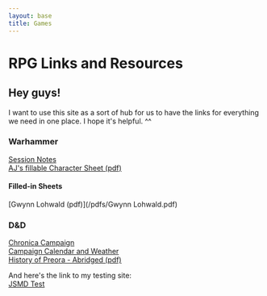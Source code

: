 ```yaml
---
layout: base
title: Games
---
```


# RPG Links and Resources

## Hey guys!

I want to use this site as a sort of hub for us to have the links for everything we need in one place. I hope it's helpful. ^^

### Warhammer

[Session Notes](http://hackmd.io/@departmentof-felonies/tagindex)  
[AJ's fillable Character Sheet (pdf)](/pdfs/wfrpg4_charactersheet_fillable.pdf)

#### Filled-in Sheets

[Gwynn Lohwald (pdf)](/pdfs/Gwynn Lohwald.pdf)

### D&D

[Chronica Campaign](https://www.chronica.ventures/campaigns/2146)  
[Campaign Calendar and Weather](https://fantasy-calendar.com/calendar.php?action=view&id=dcb05fcda318da173ae137447b6ba5f4)  
[History of Preora - Abridged (pdf)](/pdfs/Campaign-Info.pdf)

And here's the link to my testing site:  
[JSMD Test](/test.md)
